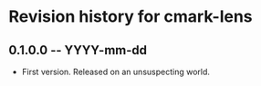 # Revision history for cmark-lens

## 0.1.0.0 -- YYYY-mm-dd

* First version. Released on an unsuspecting world.
